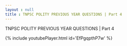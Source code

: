 ```yaml
---
layout : null
title : TNPSC POLITY PREVIOUS YEAR QUESTIONS | Part 4
---
```


TNPSC POLITY PREVIOUS YEAR QUESTIONS | Part 4



{% include youtubePlayer.html id='EfPgqpthP7w' %}
